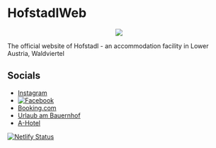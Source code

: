 # HofstadlWeb

<p align="center">
  <a href="https://hofstadl.tk/">
    <img src="/src/data/images/ParallaxFront.png"></a>
</p>

The official website of Hofstadl - an accommodation facility in Lower Austria, Waldviertel

## Socials

* [Instagram](https://www.instagram.com/hofstadl_liebhart/)
* [![Facebook](https://img.shields.io/badge/Facebook-1877F2?style=for-the-badge&logo=facebook&logoColor=white)](https://www.facebook.com/BiobauernhofLiebhart/)
* [Booking.com](http://www.booking.com/Share-CzKh43)
* [Urlaub am Bauernhof](https://www.urlaubambauernhof.at/de/hoefe/liebhart)
* [A-Hotel](https://www.a-hotel.com/de/osterreich/238364-merkenbrechts/6847654-1-hofstadl-sonja-liebhart/)

[![Netlify Status](https://api.netlify.com/api/v1/badges/ce7b6847-036d-406d-b97d-4e4b876907d8/deploy-status)](https://app.netlify.com/sites/hofstadl/deploys)
